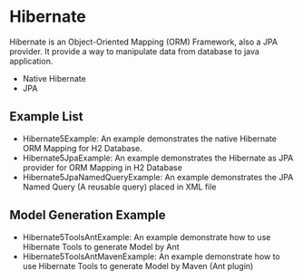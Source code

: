 # Hibernate 
Hibernate is an Object-Oriented Mapping (ORM) Framework, also a JPA provider. It provide a way to manipulate data from database to java application.
* Native Hibernate 
* JPA

## Example List
* Hibernate5Example: 				An example demonstrates the native Hibernate ORM Mapping for H2 Database.
* Hibernate5JpaExample: 			An example demonstrates the Hibernate as JPA provider for ORM Mapping in H2 Database
* Hibernate5JpaNamedQueryExample:	An example demonstrates the JPA Named Query (A reusable query) placed in XML file

## Model Generation Example
* Hibernate5ToolsAntExample:		An example demonstrate how to use Hibernate Tools to generate Model by Ant
* Hibernate5ToolsAntMavenExample:	An example demonstrate how to use Hibernate Tools to generate Model by Maven (Ant plugin)

